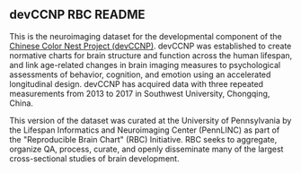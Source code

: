 ## devCCNP RBC README
This is the neuroimaging dataset for the developmental component of the [Chinese Color Nest Project (devCCNP)](https://www.sciencedirect.com/science/article/pii/S1878929321001109#:~:text=Abstract,using%20an%20accelerated%20longitudinal%20design.).
devCCNP was established to create normative charts for brain structure and function across the human lifespan, 
and link age-related changes in brain imaging measures to psychological assessments of behavior, cognition, 
and emotion using an accelerated longitudinal design. devCCNP has acquired data with three repeated measurements 
from 2013 to 2017 in Southwest University, Chongqing, China.

This version of the dataset was curated at the University of Pennsylvania by the Lifespan Informatics 
and Neuroimaging Center (PennLINC) as part of the "Reproducible Brain Chart" (RBC) Initiative. RBC seeks to aggregate, 
organize QA, process, curate, and openly disseminate many of the largest cross-sectional studies of brain development.
